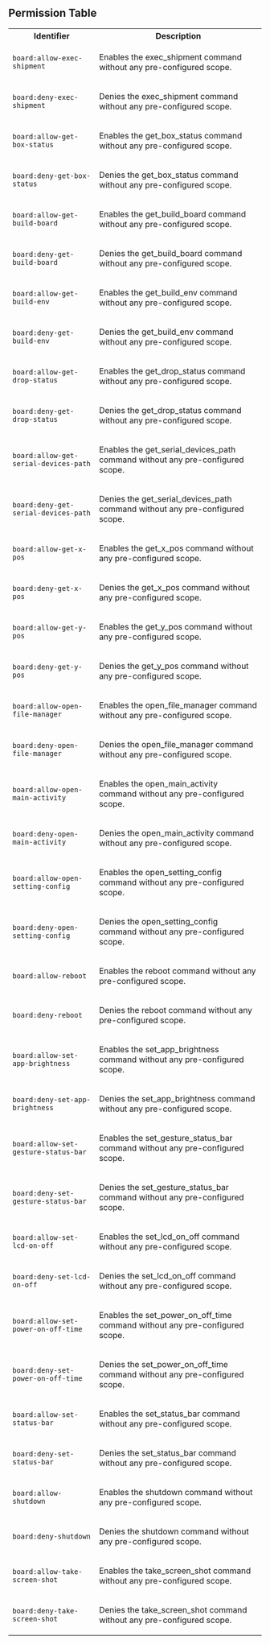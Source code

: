 
## Permission Table 

<table>
<tr>
<th>Identifier</th>
<th>Description</th>
</tr>


<tr>
<td>

`board:allow-exec-shipment`

</td>
<td>

Enables the exec_shipment command without any pre-configured scope.

</td>
</tr>

<tr>
<td>

`board:deny-exec-shipment`

</td>
<td>

Denies the exec_shipment command without any pre-configured scope.

</td>
</tr>

<tr>
<td>

`board:allow-get-box-status`

</td>
<td>

Enables the get_box_status command without any pre-configured scope.

</td>
</tr>

<tr>
<td>

`board:deny-get-box-status`

</td>
<td>

Denies the get_box_status command without any pre-configured scope.

</td>
</tr>

<tr>
<td>

`board:allow-get-build-board`

</td>
<td>

Enables the get_build_board command without any pre-configured scope.

</td>
</tr>

<tr>
<td>

`board:deny-get-build-board`

</td>
<td>

Denies the get_build_board command without any pre-configured scope.

</td>
</tr>

<tr>
<td>

`board:allow-get-build-env`

</td>
<td>

Enables the get_build_env command without any pre-configured scope.

</td>
</tr>

<tr>
<td>

`board:deny-get-build-env`

</td>
<td>

Denies the get_build_env command without any pre-configured scope.

</td>
</tr>

<tr>
<td>

`board:allow-get-drop-status`

</td>
<td>

Enables the get_drop_status command without any pre-configured scope.

</td>
</tr>

<tr>
<td>

`board:deny-get-drop-status`

</td>
<td>

Denies the get_drop_status command without any pre-configured scope.

</td>
</tr>

<tr>
<td>

`board:allow-get-serial-devices-path`

</td>
<td>

Enables the get_serial_devices_path command without any pre-configured scope.

</td>
</tr>

<tr>
<td>

`board:deny-get-serial-devices-path`

</td>
<td>

Denies the get_serial_devices_path command without any pre-configured scope.

</td>
</tr>

<tr>
<td>

`board:allow-get-x-pos`

</td>
<td>

Enables the get_x_pos command without any pre-configured scope.

</td>
</tr>

<tr>
<td>

`board:deny-get-x-pos`

</td>
<td>

Denies the get_x_pos command without any pre-configured scope.

</td>
</tr>

<tr>
<td>

`board:allow-get-y-pos`

</td>
<td>

Enables the get_y_pos command without any pre-configured scope.

</td>
</tr>

<tr>
<td>

`board:deny-get-y-pos`

</td>
<td>

Denies the get_y_pos command without any pre-configured scope.

</td>
</tr>

<tr>
<td>

`board:allow-open-file-manager`

</td>
<td>

Enables the open_file_manager command without any pre-configured scope.

</td>
</tr>

<tr>
<td>

`board:deny-open-file-manager`

</td>
<td>

Denies the open_file_manager command without any pre-configured scope.

</td>
</tr>

<tr>
<td>

`board:allow-open-main-activity`

</td>
<td>

Enables the open_main_activity command without any pre-configured scope.

</td>
</tr>

<tr>
<td>

`board:deny-open-main-activity`

</td>
<td>

Denies the open_main_activity command without any pre-configured scope.

</td>
</tr>

<tr>
<td>

`board:allow-open-setting-config`

</td>
<td>

Enables the open_setting_config command without any pre-configured scope.

</td>
</tr>

<tr>
<td>

`board:deny-open-setting-config`

</td>
<td>

Denies the open_setting_config command without any pre-configured scope.

</td>
</tr>

<tr>
<td>

`board:allow-reboot`

</td>
<td>

Enables the reboot command without any pre-configured scope.

</td>
</tr>

<tr>
<td>

`board:deny-reboot`

</td>
<td>

Denies the reboot command without any pre-configured scope.

</td>
</tr>

<tr>
<td>

`board:allow-set-app-brightness`

</td>
<td>

Enables the set_app_brightness command without any pre-configured scope.

</td>
</tr>

<tr>
<td>

`board:deny-set-app-brightness`

</td>
<td>

Denies the set_app_brightness command without any pre-configured scope.

</td>
</tr>

<tr>
<td>

`board:allow-set-gesture-status-bar`

</td>
<td>

Enables the set_gesture_status_bar command without any pre-configured scope.

</td>
</tr>

<tr>
<td>

`board:deny-set-gesture-status-bar`

</td>
<td>

Denies the set_gesture_status_bar command without any pre-configured scope.

</td>
</tr>

<tr>
<td>

`board:allow-set-lcd-on-off`

</td>
<td>

Enables the set_lcd_on_off command without any pre-configured scope.

</td>
</tr>

<tr>
<td>

`board:deny-set-lcd-on-off`

</td>
<td>

Denies the set_lcd_on_off command without any pre-configured scope.

</td>
</tr>

<tr>
<td>

`board:allow-set-power-on-off-time`

</td>
<td>

Enables the set_power_on_off_time command without any pre-configured scope.

</td>
</tr>

<tr>
<td>

`board:deny-set-power-on-off-time`

</td>
<td>

Denies the set_power_on_off_time command without any pre-configured scope.

</td>
</tr>

<tr>
<td>

`board:allow-set-status-bar`

</td>
<td>

Enables the set_status_bar command without any pre-configured scope.

</td>
</tr>

<tr>
<td>

`board:deny-set-status-bar`

</td>
<td>

Denies the set_status_bar command without any pre-configured scope.

</td>
</tr>

<tr>
<td>

`board:allow-shutdown`

</td>
<td>

Enables the shutdown command without any pre-configured scope.

</td>
</tr>

<tr>
<td>

`board:deny-shutdown`

</td>
<td>

Denies the shutdown command without any pre-configured scope.

</td>
</tr>

<tr>
<td>

`board:allow-take-screen-shot`

</td>
<td>

Enables the take_screen_shot command without any pre-configured scope.

</td>
</tr>

<tr>
<td>

`board:deny-take-screen-shot`

</td>
<td>

Denies the take_screen_shot command without any pre-configured scope.

</td>
</tr>
</table>
